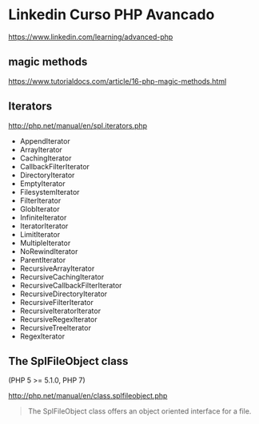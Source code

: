 # Linkedin Curso PHP Avancado
https://www.linkedin.com/learning/advanced-php

## magic methods
https://www.tutorialdocs.com/article/16-php-magic-methods.html

## Iterators
http://php.net/manual/en/spl.iterators.php
- AppendIterator
- ArrayIterator
- CachingIterator
- CallbackFilterIterator
- DirectoryIterator
- EmptyIterator
- FilesystemIterator
- FilterIterator
- GlobIterator
- InfiniteIterator
- IteratorIterator
- LimitIterator
- MultipleIterator
- NoRewindIterator
- ParentIterator
- RecursiveArrayIterator
- RecursiveCachingIterator
- RecursiveCallbackFilterIterator
- RecursiveDirectoryIterator
- RecursiveFilterIterator
- RecursiveIteratorIterator
- RecursiveRegexIterator
- RecursiveTreeIterator
- RegexIterator

## The SplFileObject class

(PHP 5 >= 5.1.0, PHP 7)

http://php.net/manual/en/class.splfileobject.php
> The SplFileObject class offers an object oriented interface for a file.

